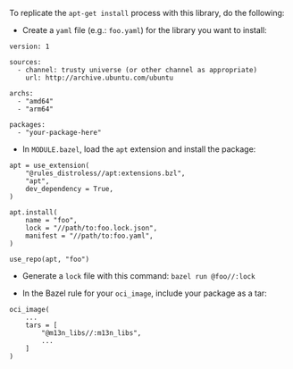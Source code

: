 To replicate the `apt-get install` process with this library, do the following:

* Create a `yaml` file (e.g.: `foo.yaml`) for the library you want to install:
```
version: 1

sources:
  - channel: trusty universe (or other channel as appropriate)
    url: http://archive.ubuntu.com/ubuntu

archs:
  - "amd64"
  - "arm64"

packages:
  - "your-package-here"
```

* In `MODULE.bazel`, load the `apt` extension and install the package:
```
apt = use_extension(
    "@rules_distroless//apt:extensions.bzl",
    "apt",
    dev_dependency = True,
)

apt.install(
    name = "foo",
    lock = "//path/to:foo.lock.json",
    manifest = "//path/to:foo.yaml",
)

use_repo(apt, "foo")
```

* Generate a `lock` file with this command: `bazel run @foo//:lock`

* In the Bazel rule for your `oci_image`, include your package as a tar:
```
oci_image(
    ...
    tars = [
        "@m13n_libs//:m13n_libs",
        ...
    ]
)
```
